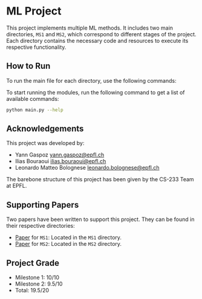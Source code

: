 # ML Project

This project implements multiple ML methods. It includes two main directories, `MS1` and `MS2`, which correspond to different stages of the project. Each directory contains the necessary code and resources to execute its respective functionality.

## How to Run

To run the main file for each directory, use the following commands:

To start running the modules, run the following command to get a list of available commands:
```bash
python main.py --help
```

## Acknowledgements

This project was developed by:
- Yann Gaspoz <yann.gaspoz@epfl.ch>
- Ilias Bouraoui <ilias.bouraoui@epfl.ch>
- Leonardo Matteo Bolognese <leonardo.bolognese@epfl.ch>

The barebone structure of this project has been given by the CS-233 Team at EPFL.

## Supporting Papers

Two papers have been written to support this project. They can be found in their respective directories:
- [Paper](https://github.com/ygaspoz/Intro_ML_project/blob/main/MS1/report.pdf) for `MS1`: Located in the `MS1` directory.
- [Paper](https://github.com/ygaspoz/Intro_ML_project/blob/main/MS2/report.pdf) for `MS2`: Located in the `MS2` directory.

## Project Grade
- Milestone 1: 10/10
- Milestone 2: 9.5/10
- Total: 19.5/20
